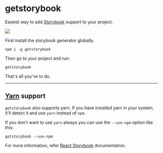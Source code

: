 # getstorybook

Easiest way to add [Storybook](https://github.com/storybooks/storybook) support to your project.

![](docs/getstorybook.png)

First install the storybook generator globally.

```
npm i -g getstorybook
```

Then go to your project and run:

```
getstorybook
```

That's all you've to do.

---

## [Yarn](https://github.com/yarnpkg/yarn) support

`getstorybook` also supports yarn.
If you have installed yarn in your system, it'll detect it and use `yarn` instead of `npm`.

If you don't want to use `yarn` always you can use the `--use-npm` option like this:

```
getstorybook --use-npm
```

For more information, refer [React Storybook](https://github.com/storybooks/storybook) documentation.
